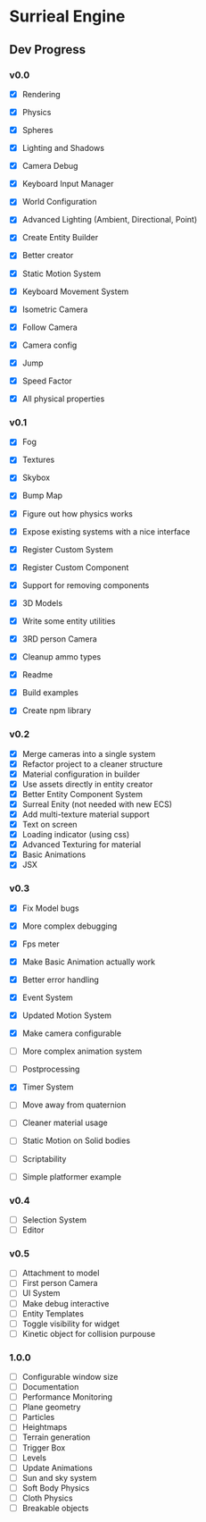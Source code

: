 # Surrieal Engine

## Dev Progress

### v0.0

- [x] Rendering
- [x] Physics
- [x] Spheres
- [x] Lighting and Shadows
- [x] Camera Debug

- [x] Keyboard Input Manager
- [x] World Configuration
- [x] Advanced Lighting (Ambient, Directional, Point)
- [x] Create Entity Builder
- [x] Better creator

- [x] Static Motion System
- [x] Keyboard Movement System
- [x] Isometric Camera
- [x] Follow Camera
- [x] Camera config

- [x] Jump
- [x] Speed Factor
- [x] All physical properties

### v0.1

- [x] Fog
- [x] Textures
- [x] Skybox
- [x] Bump Map
- [x] Figure out how physics works

- [x] Expose existing systems with a nice interface
- [x] Register Custom System
- [x] Register Custom Component
- [x] Support for removing components

- [x] 3D Models
- [x] Write some entity utilities
- [x] 3RD person Camera

- [x] Cleanup ammo types
- [x] Readme
- [x] Build examples
- [x] Create npm library

### v0.2

- [x] Merge cameras into a single system
- [x] Refactor project to a cleaner structure
- [x] Material configuration in builder
- [x] Use assets directly in entity creator
- [x] Better Entity Component System
- [x] Surreal Enity (not needed with new ECS)
- [x] Add multi-texture material support
- [x] Text on screen
- [x] Loading indicator (using css)
- [x] Advanced Texturing for material
- [x] Basic Animations
- [x] JSX

### v0.3

- [x] Fix Model bugs
- [x] More complex debugging
- [x] Fps meter
- [x] Make Basic Animation actually work
- [x] Better error handling

- [x] Event System
- [x] Updated Motion System
- [x] Make camera configurable
- [ ] More complex animation system

- [ ] Postprocessing
- [x] Timer System

- [ ] Move away from quaternion
- [ ] Cleaner material usage

- [ ] Static Motion on Solid bodies
- [ ] Scriptability

- [ ] Simple platformer example

### v0.4

- [ ] Selection System
- [ ] Editor

### v0.5

- [ ] Attachment to model
- [ ] First person Camera
- [ ] UI System
- [ ] Make debug interactive
- [ ] Entity Templates
- [ ] Toggle visibility for widget
- [ ] Kinetic object for collision purpouse

### 1.0.0

- [ ] Configurable window size
- [ ] Documentation
- [ ] Performance Monitoring
- [ ] Plane geometry
- [ ] Particles
- [ ] Heightmaps
- [ ] Terrain generation
- [ ] Trigger Box
- [ ] Levels
- [ ] Update Animations
- [ ] Sun and sky system
- [ ] Soft Body Physics
- [ ] Cloth Physics
- [ ] Breakable objects

